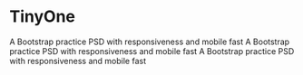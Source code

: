 # TinyOne
A Bootstrap practice PSD with responsiveness and mobile fast  A Bootstrap practice PSD with responsiveness and mobile fast  A Bootstrap practice PSD with responsiveness and mobile fast
